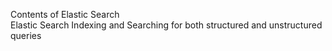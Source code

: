 Contents of Elastic Search <br>
Elastic Search Indexing and Searching for both structured and unstructured queries <br>
